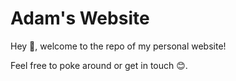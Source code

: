 # Adam's Website

Hey :wave:, welcome to the repo of my personal website!

Feel free to poke around or get in touch :blush:.
